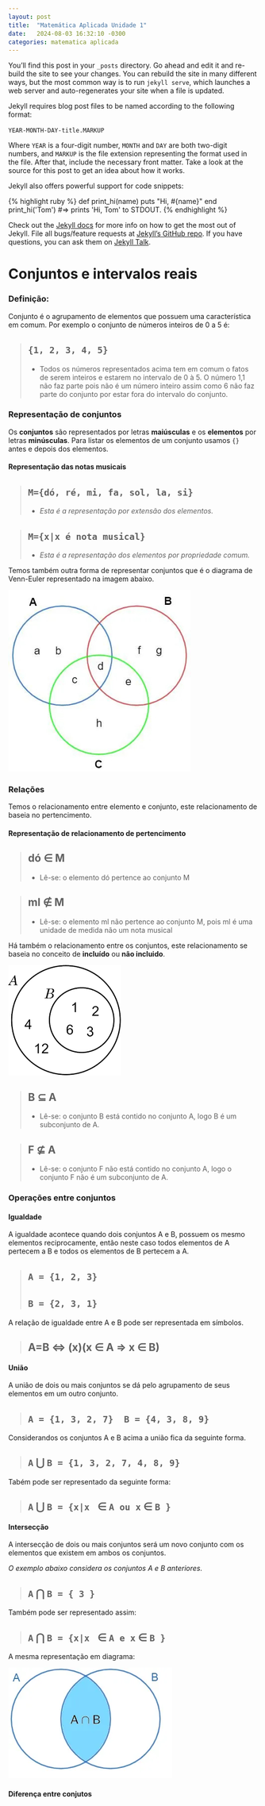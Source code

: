 ```yaml
---
layout: post
title:  "Matemática Aplicada Unidade 1"
date:   2024-08-03 16:32:10 -0300
categories: matematica aplicada
---
```

You’ll find this post in your `_posts` directory. Go ahead and edit it and re-build the site to see your changes. You can rebuild the site in many different ways, but the most common way is to run `jekyll serve`, which launches a web server and auto-regenerates your site when a file is updated.

Jekyll requires blog post files to be named according to the following format:

`YEAR-MONTH-DAY-title.MARKUP`

Where `YEAR` is a four-digit number, `MONTH` and `DAY` are both two-digit numbers, and `MARKUP` is the file extension representing the format used in the file. After that, include the necessary front matter. Take a look at the source for this post to get an idea about how it works.

Jekyll also offers powerful support for code snippets:

{% highlight ruby %}
def print_hi(name)
  puts "Hi, #{name}"
end
print_hi('Tom')
#=> prints 'Hi, Tom' to STDOUT.
{% endhighlight %}

Check out the [Jekyll docs][jekyll-docs] for more info on how to get the most out of Jekyll. File all bugs/feature requests at [Jekyll’s GitHub repo][jekyll-gh]. If you have questions, you can ask them on [Jekyll Talk][jekyll-talk].

[jekyll-docs]: https://jekyllrb.com/docs/home
[jekyll-gh]:   https://github.com/jekyll/jekyll
[jekyll-talk]: https://talk.jekyllrb.com/

# Conjuntos e intervalos reais

### Definição:

Conjunto é o agrupamento de elementos que possuem uma característica em comum. Por exemplo o conjunto de números inteiros de 0 a 5 é:

> `{1, 2, 3, 4, 5}`
> - 
> - Todos os números representados acima tem em comum o fatos de serem inteiros e estarem no intervalo de 0 à 5. O número 1,1 não faz parte pois não é um número inteiro assim como 6 não faz parte do conjunto por estar fora do intervalo do conjunto.

### Representação de conjuntos

Os **conjuntos** são representados por letras **maiúsculas** e os **elementos** por letras **minúsculas**. Para listar os elementos de um conjunto usamos `{}` antes e depois dos elementos.

#### Representação das notas musicais

> `M={dó, ré, mi, fa, sol, la, si}`
> - 
> - *Esta é a representação por extensão dos elementos.*

> `M={x|x é nota musical}`
> - 
> - *Esta é a representação dos elementos por propriedade comum.*

Temos também outra forma de representar conjuntos que é o diagrama de Venn-Euler representado na imagem abaixo.

![](../assets/imgs/diagramVenn.jpg "Imagem de um diagrama de Venn-Euler")

### Relações

Temos o relacionamento entre elemento e conjunto, este relacionamento de baseia no pertencimento.


#### Representação de relacionamento de pertencimento
> dó &isin; M
> - 
> - Lê-se: o elemento dó pertence ao conjunto M 

> ml &notin; M
> - 
> - Lê-se: o elemento ml não pertence ao conjunto M, pois ml é uma unidade de medida não um nota musical 

Há também o relacionamento entre os conjuntos, este relacionamento se baseia no conceito de **incluído** ou **não incluido**.

![O conjunto B esta contido em A](../assets/imgs/conjuntosinclusao.png)

> B &subseteq; A
> - 
> - Lê-se: o conjunto B está contido no conjunto A, logo B é um subconjunto de A.

> F &nsubseteq; A
> - 
> - Lê-se: o conjunto F não está contido no conjunto A, logo o conjunto F não é um subconjunto de A.

### Operações entre conjuntos

#### Igualdade

A igualdade acontece quando dois conjuntos A e B, possuem os mesmo elementos reciprocamente, então neste caso todos elementos de A pertecem a B e todos os elementos de B pertecem a A.

> `A = {1, 2, 3}`
> - 
> `B = {2, 3, 1}`
> - 

 A relação de igualdade entre A e B pode ser representada em símbolos.

> A=B &#8660; (x)(x &isin; A => x &isin; B)
> - 

#### União

A união de dois ou mais conjuntos se dá pelo agrupamento de seus elementos em um outro conjunto.

> `A = {1, 3, 2, 7}  B = {4, 3, 8, 9}` 
> - 

Considerandos os conjuntos A e B acima a união fica da seguinte forma.

> `A` &#8899; `B = {1, 3, 2, 7, 4, 8, 9}`
> - 

Tabém pode ser representado da seguinte forma:

>  `A` &#8899; `B = {x|x ` &isin; `A ou x` &isin; `B }`
> - 

#### Intersecção

A intersecção de dois ou mais conjuntos será um novo conjunto com os elementos que existem em ambos os conjuntos. 

*O exemplo abaixo considera os conjuntos A e B anteriores.*

> `A` &#8898; `B = { 3 }`
> - 

Também pode ser representado assim:

> `A` &#8898; `B = {x|x ` &isin; `A e x` &isin; `B }`
> - 

A mesma representação em diagrama:

![](../assets/imgs/interseccao.webp)

#### Diferença entre conjutos



